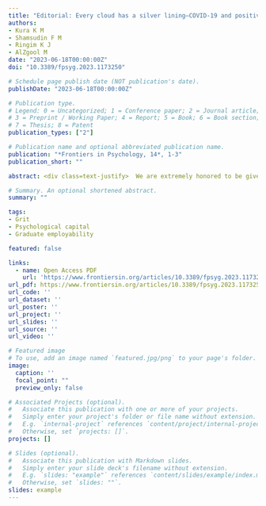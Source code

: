 ```yaml
---
title: "Editorial: Every cloud has a silver lining—COVID-19 and positive work outcomes"
authors:
- Kura K M
- Shamsudin F M
- Ringim K J
- AlZgool M
date: "2023-06-18T00:00:00Z"
doi: "10.3389/fpsyg.2023.1173250"

# Schedule page publish date (NOT publication's date).
publishDate: "2023-06-18T00:00:00Z"

# Publication type.
# Legend: 0 = Uncategorized; 1 = Conference paper; 2 = Journal article;
# 3 = Preprint / Working Paper; 4 = Report; 5 = Book; 6 = Book section;
# 7 = Thesis; 8 = Patent
publication_types: ["2"]

# Publication name and optional abbreviated publication name.
publication: "*Frontiers in Psychology, 14*, 1-3"
publication_short: ""

abstract: <div class=text-justify>  We are extremely honored to be given the opportunity to guest edit this special edition of the Frontiers in Psychology Journal, which showcases outstanding articles related to the theme of the Research Topic. The call emphasizes that although many individuals and organizations tag the COVID-19 pandemic negatively, there are always constructive parts to it. </div>

# Summary. An optional shortened abstract.
summary: ""

tags:
- Grit
- Psychological capital
- Graduate employability 

featured: false

links:
  - name: Open Access PDF 
    url: 'https://www.frontiersin.org/articles/10.3389/fpsyg.2023.1173250'
url_pdf: https://www.frontiersin.org/articles/10.3389/fpsyg.2023.1173250/pdf
url_code: ''
url_dataset: ''
url_poster: ''
url_project: ''
url_slides: ''
url_source: ''
url_video: ''

# Featured image
# To use, add an image named `featured.jpg/png` to your page's folder. 
image:
  caption: ''
  focal_point: ""
  preview_only: false

# Associated Projects (optional).
#   Associate this publication with one or more of your projects.
#   Simply enter your project's folder or file name without extension.
#   E.g. `internal-project` references `content/project/internal-project/index.md`.
#   Otherwise, set `projects: []`.
projects: []

# Slides (optional).
#   Associate this publication with Markdown slides.
#   Simply enter your slide deck's filename without extension.
#   E.g. `slides: "example"` references `content/slides/example/index.md`.
#   Otherwise, set `slides: ""`.
slides: example
---
```



